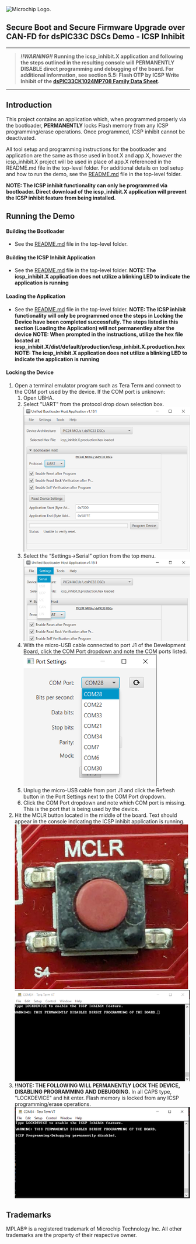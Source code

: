<picture>
    <source media="(prefers-color-scheme: dark)" srcset="../images/microchip_logo_white_red.png">
	<source media="(prefers-color-scheme: light)" srcset="../images/microchip_logo_black_red.png">
    <img alt="Microchip Logo." src="../images/microchip_logo_black_red.png">
</picture>

## Secure Boot and Secure Firmware Upgrade over CAN-FD for dsPIC33C DSCs Demo - ICSP Inhibit
---
> **_!!WARNING!!_** 
**Running the icsp_inhibit.X application and following the steps outlined in the resulting console will PERMANENTLY DISABLE direct programming and debugging of the board. For additional information, see section 5.5: Flash OTP by ICSP Write Inhibit of the [dsPIC33CK1024MP708 Family Data Sheet](https://ww1.microchip.com/downloads/aemDocuments/documents/MCU16/ProductDocuments/DataSheets/dsPIC33CK1024MP710-Family-Data-Sheet-DS70005496.pdf).**

---

## Introduction
This project contains an application which, when programmed properly via the bootloader, **PERMANENTLY** locks Flash memory from any ICSP programming/erase operations. Once programmed, ICSP inhibit cannot be deactivated. 

All tool setup and programming instructions for the bootloader and application are the same as those used in boot.X and app.X, however the icsp_inhibit.X project will be used in place of app.X referenced in the README.md file in the top-level folder. For additional details on tool setup and how to run the demo, see the [README.md](../README.md) file in the top-level folder. 

**NOTE: The ICSP inhibit functionality can only be programmed via bootloader. Direct download of the icsp_inhibit.X application will prevent the ICSP inhibit feature from being installed.**

## Running the Demo

#### Building the Bootloader
* See the [README.md](../README.md) file in the top-level folder. 
    
#### Building the ICSP Inhibit Application
* See the [README.md](../README.md) file in the top-level folder. **NOTE: The icsp_inhibit.X application does not utilize a blinking LED to indicate the application is running** 

#### Loading the Application
* See the [README.md](../README.md) file in the top-level folder. 
**NOTE: The ICSP inhibit functionality will only be programmed once the steps in Locking the Device have been completed successfully. The steps listed in this section (Loading the Application) will not permanentley alter the device**
**NOTE: When prompted in the instructions, utilize the hex file located at icsp_inhibit.X/dist/default/production/icsp_inhibit.X.production.hex**
**NOTE: The icsp_inhibit.X application does not utilize a blinking LED to indicate the application is running** 

#### Locking the Device
1. Open a terminal emulator program such as Tera Term and connect to the COM port used by the device. If the COM port is unknown: 
    1. Open UBHA.
    2. Select "UART" from the protocol drop down selection box.<br>
    ![UBHA UART](./images/UBHA_UART.png)
    3. Select the “Settings->Serial” option from the top menu.<br>
    ![Serial Settings](./images/UBHA_Settings.png)
    4. With the micro-USB cable connected to port J1 of the Development Board, click the COM Port dropdown and note the COM ports listed.<br>
    ![COM Ports](./images/UBHA_COM_Ports.png)
    5. Unplug the micro-USB cable from port J1 and click the Refresh button in the Port Settings next to the COM Port dropdown.
    6. Click the COM Port dropdown and note which COM port is missing. This is the port that is being used by the device. 
2. Hit the MCLR button located in the middle of the board. Text should appear in the console indicating the ICSP inhibit application is running. <br>
![MCLR Button](./images/MCLR_Button.png)<br>
![ICSP Program Start](./images/ICSP_Start_Screen.png)
3. **!!NOTE: THE FOLLOWING WILL PERMANENTLY LOCK THE DEVICE, DISABLING PROGRAMMING AND DEBUGGING.** In all CAPS type, "LOCKDEVICE" and hit enter. Flash memory is locked from any ICSP programming/erase operations. <br>
![ICSP Locked](./images/ICSP_Lock.png)

## Trademarks

MPLAB® is a registered trademark of Microchip Technology Inc. All other trademarks are the property of their respective owner.
